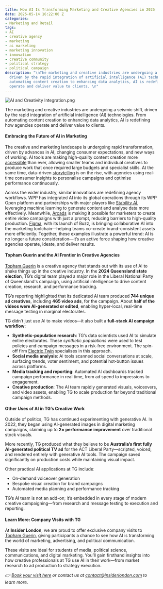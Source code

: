 ```yaml
---
title: How AI Is Transforming Marketing and Creative Agencies in 2025
date: 2025-05-14 16:22:00 Z
categories:
- Marketing and Retail
tags:
- AI
- creative agency
- marketing
- ai marketing
- marketing innovation
- innovation
- creative community
- political strategy
- political campaign
description: "\nThe marketing and creative industries are undergoing a seismic shift,
  driven by the rapid integration of artificial intelligence (AI) technologies. From
  automating content creation to enhancing data analytics, AI is redefining how agencies
  operate and deliver value to clients. \n"
---
```


![AI and Creativity Integration.png](/uploads/AI%20and%20Creativity%20Integration.png)

The marketing and creative industries are undergoing a seismic shift, driven by the rapid integration of artificial intelligence (AI) technologies. From automating content creation to enhancing data analytics, AI is redefining how agencies operate and deliver value to clients. 

#### Embracing the Future of AI in Marketing

The creative and marketing landscape is undergoing rapid transformation, driven by advances in AI, changing consumer expectations, and new ways of working. AI tools are making high-quality content creation more [accessible](https://www.thedrum.com/news/2024/05/12/how-ai-democratizing-creativity) than ever, allowing smaller teams and individual creatives to produce work that once required large budgets and specialist skills. At the same time, data-driven [storytelling](https://www.adweek.com/marketing/data-driven-storytelling-future) is on the rise, with agencies using real-time consumer insights to personalise campaigns and optimise performance continuously.

Across the wider industry, similar innovations are redefining agency workflows. WPP has integrated AI into its global operations through its WPP Open platform and partnerships with major players like [Stability AI](https://stability.ai/), leveraging machine learning to generate content and analyse data more effectively. Meanwhile, [Arcads](https://www.arcads.ai/) is making it possible for marketers to create entire video campaigns with just a prompt, reducing barriers to high-quality production. [Figma](https://www.figma.com/buzz/), with its launch of Buzz, is bringing collaborative AI into the marketing toolchain—helping teams co-create brand-consistent assets more efficiently. Together, these examples illustrate a powerful trend: AI is no longer a future consideration—it’s an active force shaping how creative agencies operate, ideate, and deliver results.

#### Topham Guerin and the AI Frontier in Creative Agencies

[Topham Guerin](https://www.tophamguerin.com/) is a creative agency that stands out with its use of AI to shake things up in the creative industry. In the **2024 Queensland state election**, TG’s digital team played a major role in the Liberal National Party of Queensland's campaign, using artificial intelligence to drive content creation, research, and performance tracking.

TG’s reporting highlighted that its dedicated AI team produced **744 unique ad creatives**, including **465 video ads**, for the campaign. About **half of the videos were AI-generated or edited**, enabling hyper-local, real-time message testing in marginal electorates.

TG didn’t just use AI to make videos—it also built a **full-stack AI campaign workflow**:

* **Synthetic-population research**: TG’s data scientists used AI to simulate entire electorates. These *synthetic populations* were used to test policies and campaign messages in a risk-free environment. The spin-off firm [Electric Twin](https://www.electrictwin.com/) specialises in this approach.
* **Social media analysis**: AI tools scanned social conversations at scale, surfacing trends, voter sentiment, and potential hot-button issues across platforms.
* **Media tracking and reporting**: Automated AI dashboards tracked campaign performance in real time, from ad spend to impressions to engagement.
* **Creative production**: The AI team rapidly generated visuals, voiceovers, and video assets, enabling TG to scale production far beyond traditional campaign methods.

#### Other Uses of AI in TG’s Creative Work

Outside of politics, TG has continued experimenting with generative AI. In 2022, they began using AI-generated images in digital marketing campaigns, claiming up to **2× performance improvement** over traditional stock visuals.

More recently, TG produced what they believe to be **Australia’s first fully AI-generated political TV ad** for the ACT Liberal Party—scripted, voiced, and rendered entirely with generative AI tools. The campaign saved significantly on production costs while maintaining visual impact.

Other practical AI applications at TG include:

* On-demand voiceover generation
* Bespoke visual creation for brand campaigns
* Automated media planning and performance tracking

TG’s AI team is not an add-on; it’s embedded in every stage of modern creative campaigning—from research and message testing to execution and reporting.

#### Learn More: Company Visits with TG

At **Insider London**, we are proud to offer exclusive company visits to [Topham Guerin](https://tophamguerin.com), giving participants a chance to see how AI is transforming the world of marketing, advertising, and political communication.

These visits are ideal for students of media, political science, communications, and digital marketing. You’ll gain firsthand insights into how creative professionals at TG use AI in their work—from market research to ad production to strategy execution.

*👉 [Book your visit here](https://www.insiderlondon.com/london/company-visits/) or contact us at [contact@insiderlondon.com](mailto:contact@insiderlondon.com) to learn more.*


